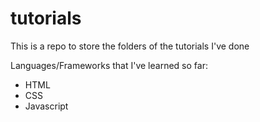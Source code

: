 # tutorials
This is a repo to store the folders of the tutorials I've done

Languages/Frameworks that I've learned so far:
- HTML
- CSS
- Javascript
